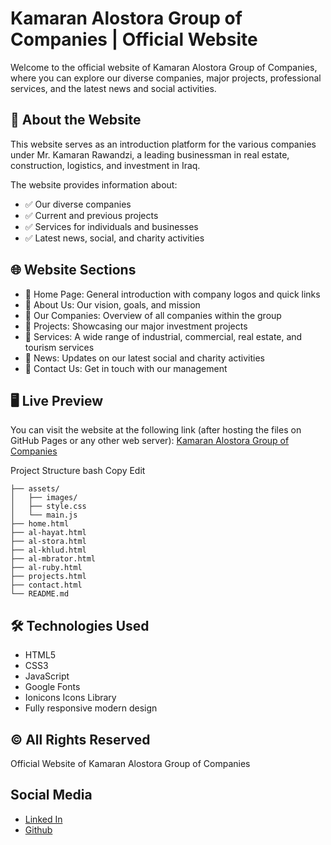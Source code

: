 # Kamaran Alostora Group of Companies | Official Website
Welcome to the official website of Kamaran Alostora Group of Companies, where you can explore our diverse companies, major projects, professional services, and the latest news and social activities.

## 🏢 About the Website
This website serves as an introduction platform for the various companies under Mr. Kamaran Rawandzi, a leading businessman in real estate, construction, logistics, and investment in Iraq.

The website provides information about:

- ✅ Our diverse companies
- ✅ Current and previous projects
- ✅ Services for individuals and businesses
- ✅ Latest news, social, and charity activities

## 🌐 Website Sections
- 🔹 Home Page: General introduction with company logos and quick links
- 🔹 About Us: Our vision, goals, and mission
- 🔹 Our Companies: Overview of all companies within the group
- 🔹 Projects: Showcasing our major investment projects
- 🔹 Services: A wide range of industrial, commercial, real estate, and tourism services
- 🔹 News: Updates on our latest social and charity activities
- 🔹 Contact Us: Get in touch with our management

## 🖥️ Live Preview
You can visit the website at the following link (after hosting the files on GitHub Pages or any other web server):
[Kamaran Alostora Group of Companies](http://kamaranostora.com/?fbclid=PAZXh0bgNhZW0CMTEAAad6mshs1FmC4ew5Sdb7ajezK-GDkqSngQXMhTkCxMoqXfJhe7Juq5DfPMtjqg_aem_0PyhNtpTQLxr75weKbwKHw)


Project Structure
bash
Copy
Edit
```project-root/
├── assets/
│   ├── images/        
│   ├── style.css       
│   └── main.js         
├── home.html           
├── al-hayat.html       
├── al-stora.html       
├── al-khlud.html       
├── al-mbrator.html     
├── al-ruby.html        
├── projects.html       
├── contact.html        
└── README.md
``` 

## 🛠️ Technologies Used
- HTML5
- CSS3
- JavaScript
- Google Fonts
- Ionicons Icons Library
- Fully responsive modern design

## © All Rights Reserved
Official Website of Kamaran Alostora Group of Companies


## Social Media
- [Linked In](https://www.linkedin.com/in/eyad-qasim-2a96b624b/)
- [Github](https://github.com/eyad6789)




